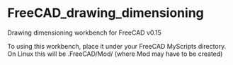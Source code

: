 FreeCAD_drawing_dimensioning
============================

Drawing dimensioning workbench for FreeCAD v0.15

To using this workbench, place it under your FreeCAD MyScripts directory.
On Linux this will be .FreeCAD/Mod/ (where Mod may have to be created)


